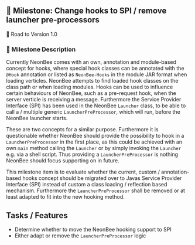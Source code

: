 ## 🚀 Milestone: Change hooks to SPI / remove launcher pre-processors
 🌌 Road to Version 1.0

### 📝 Milestone Description

Currently NeonBee comes with an own, annotation and module-based concept for hooks, where special hook classes can be annotated with the `@Hook` annotation or listed as `NeonBee-Hooks` in the module JAR format when loading verticles. NeonBee attempts to find loaded hook classes on the class path or when loading modules. Hooks can be used to influence certain behaviours of NeonBee, such as a pre-request hook, when the server verticle is receiving a message. Furthermore the Service Provider Interface (SPI) has been used in the NeonBee `Launcher` class, to be able to call a / multiple generic `LauncherPreProcessor`, which will run, before the NeonBee launcher starts.

These are two concepts for a similar purpose. Furthermore it is questionable whether NeonBee should provide the possibility to hook in a `LauncherPreProcessor` in the first place, as this could be achieved with an own `main` method calling the `Launcher` or by simply invoking the `Launcher` e.g. via a shell script. Thus providing a `LauncherPreProcessor` is nothing NeonBee should focus supporting on in future.

This milestone item is to evaluate whether the current, custom / annotation-based hooks concept should be migrated over to Javas Service Provider Interface (SPI) instead of custom a class loading / reflection based mechanism. Furthermore the `LauncherPreProcessor` shall be removed or at least adapted to fit into the new hooking method.

## Tasks / Features

- Determine whether to move the NeonBee hooking support to SPI
- Either adapt or remove the `LauncherPreProcessor` logic